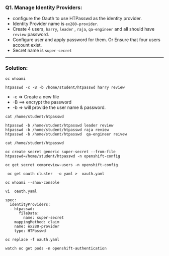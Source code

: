 ### Q1.  Manage Identity Providers:
- configure the Oauth to use HTPasswd as the identity provider.
- Identity Provider name is `ex280-provider`.
- Create 4 users, `harry`, `leader` , `raja`, `qa-engineer` and all should have `review` password.
- Configure  user and apply password for them. Or Ensure that four users account exist.
- Secret name is  `super-secret`
---
### Solution:
```
oc whoami
```
```
htpasswd -c -B -b /home/student/htpasswd harry review
```
- -c => Create a new file
- -B ==> encrypt the password
- -b => will provide the user name & password.
```
cat /home/student/htpasswd
```
```
htpasswd -b /home/student/htpasswd leader review
htpasswd -b /home/student/htpasswd raja review
htpasswd -b /home/student/htpasswd  qa-engineer reivew 
```
```
cat /home/student/htpasswd
```
```
oc create secret generic super-secret --from-file htpasswd=/home/student/htpasswd -n openshift-config
```
```
oc get secret compreview-users -n openshift-config
```
```
 oc get oauth cluster  -o yaml >  oauth.yaml
```
```
oc whoami --show-console 
```
```
vi  oauth.yaml
```
```
spec:
  identityProviders:
  - htpasswd:
      fileData:
        name: super-secret
    mappingMethod: claim
    name: ex280-provider
    type: HTPasswd
```
```
oc replace -f oauth.yaml
```
```
watch oc get pods -n openshift-authentication
```



